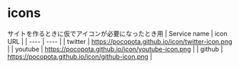 # icons
サイトを作るときに仮でアイコンが必要になったとき用
|  Service name  |  icon URL  |
| ---- | ---- |
|  twitter  |  https://pocopota.github.io/icon/twitter-icon.png  |
|  youtube  |  https://pocopota.github.io/icon/youtube-icon.png  |
|  github  |  https://pocopota.github.io/icon/github-icon.png  |
